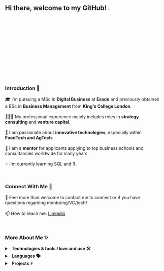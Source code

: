## Hi there, welcome to my GitHub!   <a href="https://www.gautamkrishnar.com/"><img src="https://media.giphy.com/media/hvRJCLFzcasrR4ia7z/giphy.gif" width="5%"></a>

<br/>

### Introduction 🚀
🎓 I’m pursuing a MSc in **Digital Business** at **Esade** and previously obtained a BSc in **Business Management** from **King's College London**. </br></br>
👨🏼‍💻 My professional experience mainly includes roles in **strategy consulting** and **venture capital**. </br></br>
🌱 I am passionate about **innovative technologies**, especially within **FoodTech and AgTech**. </br></br>
🤝 I am a **mentor** for applicants applying to top business schools and consultancies worldwide for many years. </br></br>
💡 I'm currently learning SQL and R. </br>

</br>

### Connect With Me 🔗
💬 Feel more than welcome to contact me to connect or if you have questions regarding mentoring/VC/tech! </br></br>
📫 How to reach me: [Linkedin](https://www.linkedin.com/in/alexander-hoellinger/)

</br>

### More About Me ✨
<details>
  <summary><b>&nbsp;&nbsp;Technologies & tools I love and use 🛠️&nbsp</b></summary>
  <br/>
  
1) **SQL & R** (6-month Google Data Analytics Professional Certificate)
2) **Python** (90-hour Data Analytics Course by Le Wagon)
3) **HTML & CSS** (30-hour Web Dev Course by Le Wagon)
4) Excel, PowerPoint, Tableau (official student ambassador), Power BI, Cognos, SPSS (hihgly proficient)

</details> 

<details>
  <summary><b>&nbsp;&nbsp;Languages 🗣️&nbsp</b></summary>
  <br/>
  
1) German 🇩🇪/🇦🇹
2) English 🇬🇧
3) Spanish 🇪🇸

</details> 

<details>
  <summary><b>&nbsp;&nbsp;Projects ⚡&nbsp</b></summary>
  <br/>
  
1) FoodTech startup's website - [Local Grow](https://localgrowfarm.carrd.co) - development within 48-hr bootcamp by King's Entrepreneur Institute
2) Local Grow's [App](https://debonair-butter-2631.glideapp.io)
3) Many more to come ...

</details> 
